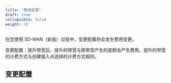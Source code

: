 ```yaml
---
title: "费用变更"
draft: true
collapsible: false
weight: 20
---
```


在您使用 SD-WAN（新版）过程中，变更配置将会发生费用变更。

变更配置：提升带宽后，提升的带宽与原带宽产生的差额会产生费用。提升的带宽的计费方式与创建接入点选择的计费方式相同。

## 变更配置






